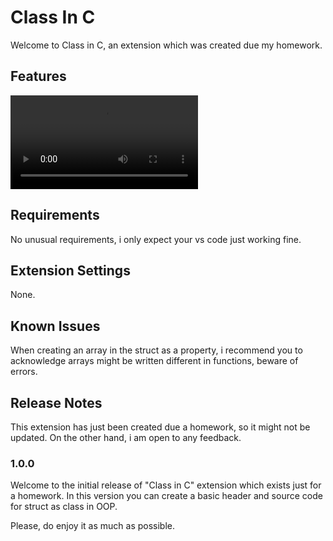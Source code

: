 # Class In C 

Welcome to Class in C, an extension which was created due my homework.

## Features 

![example video](assets/example.mp4)

## Requirements

No unusual requirements, i only expect your vs code just working fine.

## Extension Settings

None.

## Known Issues

When creating an array in the struct as a property, i recommend you to acknowledge
arrays might be written different in functions, beware of errors.

## Release Notes

This extension has just been created due a homework, so it might not be updated.
On the other hand, i am open to any feedback.

### 1.0.0

Welcome to the initial release of "Class in C" extension which exists just for
a homework. In this version you can create a basic header and source code for 
struct as class in OOP.

Please, do enjoy it as much as possible.